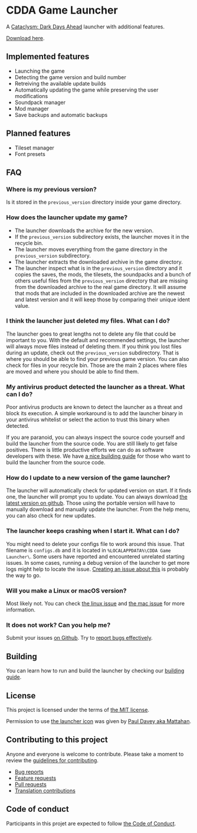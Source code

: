 # CDDA Game Launcher

A [Cataclysm: Dark Days Ahead](https://cataclysmdda.org/) launcher with additional features.

[Download here](https://github.com/remyroy/CDDA-Game-Launcher/releases).

## Implemented features

* Launching the game
* Detecting the game version and build number
* Retreiving the available update builds
* Automatically updating the game while preserving the user modifications
* Soundpack manager
* Mod manager
* Save backups and automatic backups

## Planned features

* Tileset manager
* Font presets

## FAQ

### Where is my previous version?

Is it stored in the `previous_version` directory inside your game directory.

### How does the launcher update my game?

* The launcher downloads the archive for the new version.
* If the `previous_version` subdirectory exists, the launcher moves it in the recycle bin.
* The launcher moves everything from the game directory in the `previous_version` subdirectory.
* The launcher extracts the downloaded archive in the game directory.
* The launcher inspect what is in the `previous_version` directory and it copies the saves, the mods, the tilesets, the soundpacks and a bunch of others useful files from the `previous_version` directory that are missing from the downloaded archive to the real game directory. It will assume that mods that are included in the downloaded archive are the newest and latest version and it will keep those by comparing their unique ident value.

### I think the launcher just deleted my files. What can I do?

The launcher goes to great lengths not to delete any file that could be important to you. With the default and recommended settings, the launcher will always move files instead of deleting them. If you think you lost files during an update, check out the `previous_version` subdirectory. That is where you should be able to find your previous game version. You can also check for files in your recycle bin. Those are the main 2 places where files are moved and where you should be able to find them.

### My antivirus product detected the launcher as a threat. What can I do?

Poor antivirus products are known to detect the launcher as a threat and block its execution. A simple workaround is to add the launcher binary in your antivirus whitelist or select the action to trust this binary when detected.

If you are paranoid, you can always inspect the source code yourself and build the launcher from the source code. You are still likely to get false positives. There is little productive efforts we can do as software developers with these. We have [a nice building guide](https://github.com/remyroy/CDDA-Game-Launcher/blob/master/BUILDING.md) for those who want to build the launcher from the source code.

### How do I update to a new version of the game launcher?

The launcher will automatically check for updated version on start. If it finds one, the launcher will prompt you to update. You can always download [the latest version on github](https://github.com/remyroy/CDDA-Game-Launcher/releases). Those using the portable version will have to manually download and manually update the launcher. From the help menu, you can also check for new updates.

### The launcher keeps crashing when I start it. What can I do?

You might need to delete your configs file to work around this issue. That filename is `configs.db` and it is located in `%LOCALAPPDATA%\CDDA Game Launcher\`. Some users have reported and encountered unrelated starting issues. In some cases, running a debug version of the launcher to get more logs might help to locate the issue. [Creating an issue about this](https://github.com/remyroy/CDDA-Game-Launcher/issues) is probably the way to go.

### Will you make a Linux or macOS version?

Most likely not. You can check [the linux issue](https://github.com/remyroy/CDDA-Game-Launcher/issues/329) and [the mac issue](https://github.com/remyroy/CDDA-Game-Launcher/issues/73) for more information.

### It does not work? Can you help me?

Submit your issues [on Github](https://github.com/remyroy/CDDA-Game-Launcher/issues). Try to [report bugs effectively](http://www.chiark.greenend.org.uk/~sgtatham/bugs.html).

## Building

You can learn how to run and build the launcher by checking our [building guide](BUILDING.md).

## License

This project is licensed under the terms of [the MIT license](LICENSE).

Permission to use [the launcher icon](cddagl/resources/launcher.ico) was given by [Paul Davey aka Mattahan](http://mattahan.deviantart.com/).

## Contributing to this project

Anyone and everyone is welcome to contribute. Please take a moment to review the [guidelines for contributing](CONTRIBUTING.md).

* [Bug reports](CONTRIBUTING.md#bugs)
* [Feature requests](CONTRIBUTING.md#features)
* [Pull requests](CONTRIBUTING.md#pull-requests)
* [Translation contributions](CONTRIBUTING.md#translations)

## Code of conduct

Participants in this projet are expected to follow [the Code of Conduct](CODE_OF_CONDUCT.md).